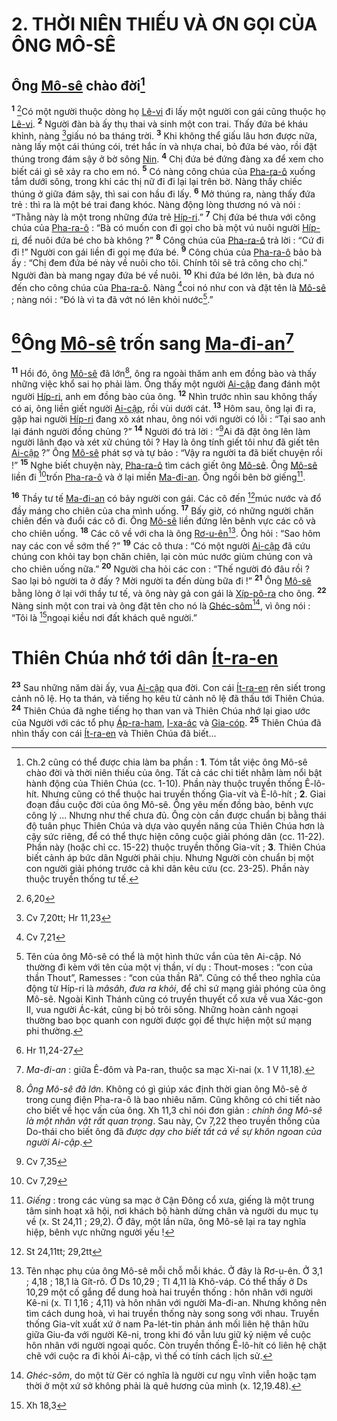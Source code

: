 # 2. THỜI NIÊN THIẾU VÀ ƠN GỌI CỦA ÔNG MÔ-SÊ

## Ông [Mô-sê]() chào đời[^1-582c4b5b-54cd-4ceb-8865-5ada8a6d8993]
<sup><b>1</b></sup> [^1@-582c4b5b-54cd-4ceb-8865-5ada8a6d8993]Có một người thuộc dòng họ [Lê-vi]() đi lấy một người con gái cũng thuộc họ [Lê-vi](). <sup><b>2</b></sup> Người đàn bà ấy thụ thai và sinh một con trai. Thấy đứa bé kháu khỉnh, nàng [^2@-582c4b5b-54cd-4ceb-8865-5ada8a6d8993]giấu nó ba tháng trời. <sup><b>3</b></sup> Khi không thể giấu lâu hơn được nữa, nàng lấy một cái thúng cói, trét hắc ín và nhựa chai, bỏ đứa bé vào, rồi đặt thúng trong đám sậy ở bờ sông [Nin](). <sup><b>4</b></sup> Chị đứa bé đứng đàng xa để xem cho biết cái gì sẽ xảy ra cho em nó. <sup><b>5</b></sup> Có nàng công chúa của [Pha-ra-ô]() xuống tắm dưới sông, trong khi các thị nữ đi đi lại lại trên bờ. Nàng thấy chiếc thúng ở giữa đám sậy, thì sai con hầu đi lấy. <sup><b>6</b></sup> Mở thúng ra, nàng thấy đứa trẻ : thì ra là một bé trai đang khóc. Nàng động lòng thương nó và nói : “Thằng này là một trong những đứa trẻ [Híp-ri]().” <sup><b>7</b></sup> Chị đứa bé thưa với công chúa của [Pha-ra-ô]() : “Bà có muốn con đi gọi cho bà một vú nuôi người [Híp-ri](), để nuôi đứa bé cho bà không ?” <sup><b>8</b></sup> Công chúa của [Pha-ra-ô]() trả lời : “Cứ đi đi !” Người con gái liền đi gọi mẹ đứa bé. <sup><b>9</b></sup> Công chúa của [Pha-ra-ô]() bảo bà ấy : “Chị đem đứa bé này về nuôi cho tôi. Chính tôi sẽ trả công cho chị.” Người đàn bà mang ngay đứa bé về nuôi. <sup><b>10</b></sup> Khi đứa bé lớn lên, bà đưa nó đến cho công chúa của [Pha-ra-ô](). Nàng [^3@-582c4b5b-54cd-4ceb-8865-5ada8a6d8993]coi nó như con và đặt tên là [Mô-sê]() ; nàng nói : “Đó là vì ta đã vớt nó lên khỏi nước[^2-582c4b5b-54cd-4ceb-8865-5ada8a6d8993].”

# [^4@-582c4b5b-54cd-4ceb-8865-5ada8a6d8993]Ông [Mô-sê]() trốn sang [Ma-đi-an]()[^3-582c4b5b-54cd-4ceb-8865-5ada8a6d8993]
<sup><b>11</b></sup> Hồi đó, ông [Mô-sê]() đã lớn[^4-582c4b5b-54cd-4ceb-8865-5ada8a6d8993], ông ra ngoài thăm anh em đồng bào và thấy những việc khổ sai họ phải làm. Ông thấy một người [Ai-cập]() đang đánh một người [Híp-ri](), anh em đồng bào của ông. <sup><b>12</b></sup> Nhìn trước nhìn sau không thấy có ai, ông liền giết người [Ai-cập](), rồi vùi dưới cát. <sup><b>13</b></sup> Hôm sau, ông lại đi ra, gặp hai người [Híp-ri]() đang xô xát nhau, ông nói với người có lỗi : “Tại sao anh lại đánh người đồng chủng ?” <sup><b>14</b></sup> Người đó trả lời : “[^5@-582c4b5b-54cd-4ceb-8865-5ada8a6d8993]Ai đã đặt ông lên làm người lãnh đạo và xét xử chúng tôi ? Hay là ông tính giết tôi như đã giết tên [Ai-cập]() ?” Ông [Mô-sê]() phát sợ và tự bảo : “Vậy ra người ta đã biết chuyện rồi !” <sup><b>15</b></sup> Nghe biết chuyện này, [Pha-ra-ô]() tìm cách giết ông [Mô-sê](). Ông [Mô-sê]() liền đi [^6@-582c4b5b-54cd-4ceb-8865-5ada8a6d8993]trốn [Pha-ra-ô]() và ở lại miền [Ma-đi-an](). Ông ngồi bên bờ giếng[^5-582c4b5b-54cd-4ceb-8865-5ada8a6d8993].

<sup><b>16</b></sup> Thầy tư tế [Ma-đi-an]() có bảy người con gái. Các cô đến [^7@-582c4b5b-54cd-4ceb-8865-5ada8a6d8993]múc nước và đổ đầy máng cho chiên của cha mình uống. <sup><b>17</b></sup> Bấy giờ, có những người chăn chiên đến và đuổi các cô đi. Ông [Mô-sê]() liền đứng lên bênh vực các cô và cho chiên uống. <sup><b>18</b></sup> Các cô về với cha là ông [Rơ-u-ên]()[^6-582c4b5b-54cd-4ceb-8865-5ada8a6d8993]. Ông hỏi : “Sao hôm nay các con về sớm thế ?” <sup><b>19</b></sup> Các cô thưa : “Có một người [Ai-cập]() đã cứu chúng con khỏi tay bọn chăn chiên, lại còn múc nước giùm chúng con và cho chiên uống nữa.” <sup><b>20</b></sup> Người cha hỏi các con : “Thế người đó đâu rồi ? Sao lại bỏ người ta ở đấy ? Mời người ta đến dùng bữa đi !” <sup><b>21</b></sup> Ông [Mô-sê]() bằng lòng ở lại với thầy tư tế, và ông này gả con gái là [Xíp-pô-ra]() cho ông. <sup><b>22</b></sup> Nàng sinh một con trai và ông đặt tên cho nó là [Ghéc-sôm]()[^7-582c4b5b-54cd-4ceb-8865-5ada8a6d8993], vì ông nói : “Tôi là [^8@-582c4b5b-54cd-4ceb-8865-5ada8a6d8993]ngoại kiều nơi đất khách quê người.”

# Thiên Chúa nhớ tới dân [Ít-ra-en]()
<sup><b>23</b></sup> Sau những năm dài ấy, vua [Ai-cập]() qua đời. Con cái [Ít-ra-en]() rên siết trong cảnh nô lệ. Họ ta thán, và tiếng họ kêu từ cảnh nô lệ đã thấu tới Thiên Chúa. <sup><b>24</b></sup> Thiên Chúa đã nghe tiếng họ than van và Thiên Chúa nhớ lại giao ước của Người với các tổ phụ [Áp-ra-ham](), [I-xa-ác]() và [Gia-cóp](). <sup><b>25</b></sup> Thiên Chúa đã nhìn thấy con cái [Ít-ra-en]() và Thiên Chúa đã biết...

[^1-582c4b5b-54cd-4ceb-8865-5ada8a6d8993]: Ch.2 cũng có thể được chia làm ba phần : **1**. Tóm tắt việc ông Mô-sê chào đời và thời niên thiếu của ông. Tất cả các chi tiết nhằm làm nổi bật hành động của Thiên Chúa (cc. 1-10). Phần này thuộc truyền thống Ê-lô-hít. Nhưng cũng có thể thuộc hai truyền thống Gia-vít và Ê-lô-hít ; **2**. Giai đoạn đầu cuộc đời của ông Mô-sê. Ông yêu mến đồng bào, bênh vực công lý ... Nhưng như thế chưa đủ. Ông còn cần được chuẩn bị bằng thái độ tuân phục Thiên Chúa và dựa vào quyền năng của Thiên Chúa hơn là cậy sức riêng, để có thể thực hiện công cuộc giải phóng dân (cc. 11-22). Phần này (hoặc chỉ cc. 15-22) thuộc truyền thống Gia-vít ; **3**. Thiên Chúa biết cảnh áp bức dân Người phải chịu. Nhưng Người còn chuẩn bị một con người giải phóng trước cả khi dân kêu cứu (cc. 23-25). Phần này thuộc truyền thống tư tế.
[^2-582c4b5b-54cd-4ceb-8865-5ada8a6d8993]: Tên của ông Mô-sê có thể là một hình thức vắn của tên Ai-cập. Nó thường đi kèm với tên của một vị thần, ví dụ : Thout-moses : “con của thần Thout”, Ramesses : “con của thần Râ”. Cũng có thể theo nghĩa của động từ Híp-ri là *mâsâh*, *đưa ra khỏi*, để chỉ sứ mạng giải phóng của ông Mô-sê. Ngoài Kinh Thánh cũng có truyền thuyết cổ xưa về vua Xác-gon II, vua người Ác-kát, cũng bị bỏ trôi sông. Những hoàn cảnh ngoại thường bao bọc quanh con người được gọi để thực hiện một sứ mạng phi thường.
[^3-582c4b5b-54cd-4ceb-8865-5ada8a6d8993]: *Ma-đi-an* : giữa Ê-đôm và Pa-ran, thuộc sa mạc Xi-nai (x. 1 V 11,18).
[^4-582c4b5b-54cd-4ceb-8865-5ada8a6d8993]: *Ông Mô-sê đã lớn*. Không có gì giúp xác định thời gian ông Mô-sê ở trong cung điện Pha-ra-ô là bao nhiêu năm. Cũng không có chi tiết nào cho biết về học vấn của ông. Xh 11,3 chỉ nói đơn giản : *chính ông Mô-sê là một nhân vật rất quan trọng*. Sau này, Cv 7,22 theo truyền thống của Do-thái cho biết ông đã *được dạy cho biết tất cả về sự khôn ngoan của người Ai-cập*.
[^5-582c4b5b-54cd-4ceb-8865-5ada8a6d8993]: *Giếng* : trong các vùng sa mạc ở Cận Đông cổ xưa, giếng là một trung tâm sinh hoạt xã hội, nơi khách bộ hành dừng chân và người du mục tụ về (x. St 24,11 ; 29,2). Ở đây, một lần nữa, ông Mô-sê lại ra tay nghĩa hiệp, bênh vực những người yếu !
[^6-582c4b5b-54cd-4ceb-8865-5ada8a6d8993]: Tên nhạc phụ của ông Mô-sê mỗi chỗ mỗi khác. Ở đây là Rơ-u-ên. Ở 3,1 ; 4,18 ; 18,1 là Gít-rô. Ở Ds 10,29 ; Tl 4,11 là Khô-váp. Có thể thấy ở Ds 10,29 một cố gắng để dung hoà hai truyền thống : hôn nhân với người Kê-ni (x. Tl 1,16 ; 4,11) và hôn nhân với người Ma-đi-an. Nhưng không nên tìm cách dung hoà, vì hai truyền thống này song song với nhau. Truyền thống Gia-vít xuất xứ ở nam Pa-lét-tin phản ánh mối liên hệ thân hữu giữa Giu-đa với người Kê-ni, trong khi đó vẫn lưu giữ kỷ niệm về cuộc hôn nhân với người ngoại quốc. Còn truyền thống Ê-lô-hít có liên hệ chặt chẽ với cuộc ra đi khỏi Ai-cập, vì thế có tính cách lịch sử.
[^7-582c4b5b-54cd-4ceb-8865-5ada8a6d8993]: *Ghéc-sôm*, do một từ Gër có nghĩa là người cư ngụ vĩnh viễn hoặc tạm thời ở một xứ sở không phải là quê hương của mình (x. 12,19.48).
[^1@-582c4b5b-54cd-4ceb-8865-5ada8a6d8993]: 6,20
[^2@-582c4b5b-54cd-4ceb-8865-5ada8a6d8993]: Cv 7,20tt; Hr 11,23
[^3@-582c4b5b-54cd-4ceb-8865-5ada8a6d8993]: Cv 7,21
[^4@-582c4b5b-54cd-4ceb-8865-5ada8a6d8993]: Hr 11,24-27
[^5@-582c4b5b-54cd-4ceb-8865-5ada8a6d8993]: Cv 7,35
[^6@-582c4b5b-54cd-4ceb-8865-5ada8a6d8993]: Cv 7,29
[^7@-582c4b5b-54cd-4ceb-8865-5ada8a6d8993]: St 24,11tt; 29,2tt
[^8@-582c4b5b-54cd-4ceb-8865-5ada8a6d8993]: Xh 18,3